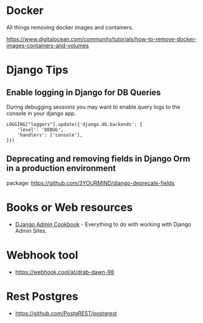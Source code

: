 # Docker

All things removing docker images and containers. 

https://www.digitalocean.com/community/tutorials/how-to-remove-docker-images-containers-and-volumes



# Django Tips

## Enable logging in Django for DB Queries
During debugging sessions you may want to enable query logs to the console in your django app. 

```
LOGGING["loggers"].update({'django.db.backends': {
    'level': 'DEBUG',
    'handlers': ['console'],
}})
```

## Deprecating and removing fields in Django Orm in a production environment 
package: https://github.com/3YOURMIND/django-deprecate-fields


# Books or Web resources

* [DJango Admin Cookbook](https://books.agiliq.com/projects/django-admin-cookbook/en/latest/index.html) - Everything to do with working with Django Admin Sites. 


# Webhook tool
* https://webhook.cool/at/drab-dawn-98

# Rest Postgres
* https://github.com/PostgREST/postgrest
